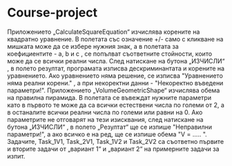 # Course-project
Приложението „CalculateSquareEquation“ изчислява корените на квадратно уравнение.
В полетата със означение +/- само с кликване на мишката може да се избере нужния знак,
а в полетата за коефициентите - a, b и c , се попълват съответните стойности, които може
да се всички реални числа. След натискане на бутона „ИЗЧИСЛИ“ , в полето резултат, програмата 
изписва дескриминантата и корените на уравнението. Ако уравнението няма решение, се изписва
"Уравнението няма реални корени." , а при некоректни данни - "Некоректно въведени параметри!".
Приложението „VolumeGeometricShape“ изчислява обема на правилна пирамида. В полетата се въвеждат
нужните параметри като в първото те може да са всички естествени числа по големи от 2, а в останалите
всички реални числа по големи или равни на 0. Ако параметрите не отговарят на тези изисквания,
след натискане на бутона „ИЗЧИСЛИ“ , в полето „Резултат“ ще се изпише "Неправилни параметри!", 
а ако всичко е на ред, ще се изпише обема "V = ..... ".
Задачите, Task_1V1, Task_2V1, Task_1V2 и Task_2V2 са съответно първите и вторите задачи от „вариант 1“
и „вариант 2“ на примерните задачи за изпит.
